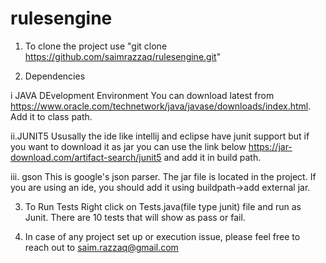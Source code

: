 # rulesengine
1. To clone the project use "git clone https://github.com/saimrazzaq/rulesengine.git"

2. Dependencies

i JAVA DEvelopment Environment
You can download latest from https://www.oracle.com/technetwork/java/javase/downloads/index.html. Add it to class path.

ii.JUNIT5
Ususally the ide like intellij and eclipse have junit support but if you want to download it as jar you can use the link below
https://jar-download.com/artifact-search/junit5 and add it in build path.

iii. gson 
This is google's json parser. The jar file is located in the project. If you are using an ide, you should add it using buildpath->add
external jar.

3. To Run Tests
   Right click on Tests.java(file type junit) file and run as Junit. There are 10 tests that will show as pass or fail.

4. In case of any project set up or execution issue, please feel free to reach out to saim.razzaq@gmail.com
